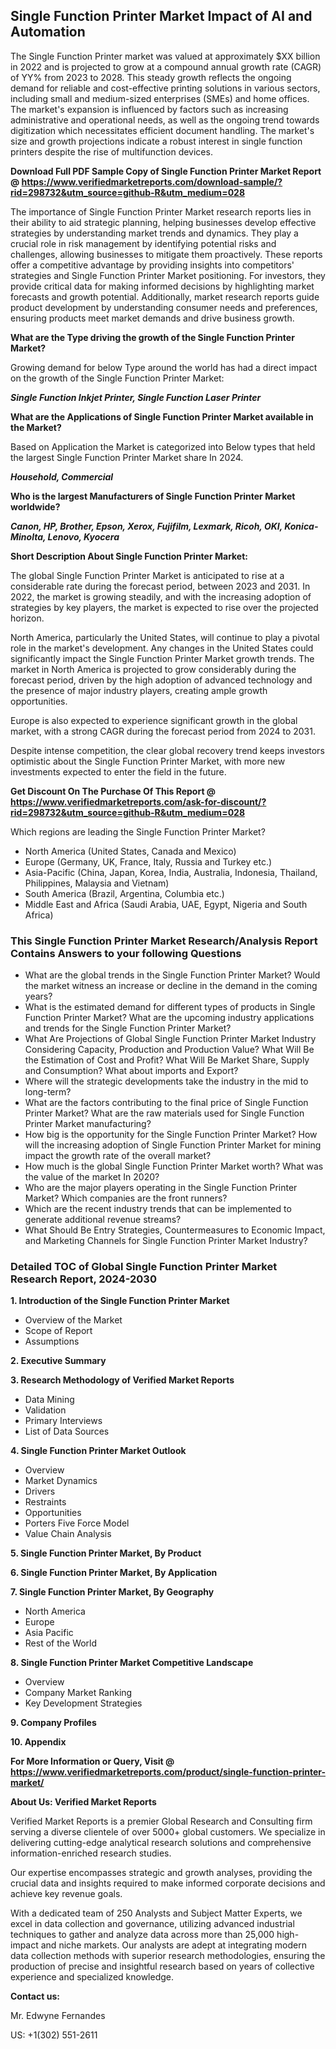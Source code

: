 <h2>Single Function Printer Market Impact of AI and Automation</h2><p>The Single Function Printer market was valued at approximately $XX billion in 2022 and is projected to grow at a compound annual growth rate (CAGR) of YY% from 2023 to 2028. This steady growth reflects the ongoing demand for reliable and cost-effective printing solutions in various sectors, including small and medium-sized enterprises (SMEs) and home offices. The market's expansion is influenced by factors such as increasing administrative and operational needs, as well as the ongoing trend towards digitization which necessitates efficient document handling. The market's size and growth projections indicate a robust interest in single function printers despite the rise of multifunction devices.</pt</p><p id="" class=""><strong>Download Full PDF Sample Copy of Single Function Printer Market Report @ <a href="https://www.verifiedmarketreports.com/download-sample/?rid=298732&utm_source=github-R&utm_medium=028" target="_blank">https://www.verifiedmarketreports.com/download-sample/?rid=298732&utm_source=github-R&utm_medium=028</a></strong></p><p>The importance of&nbsp;Single Function Printer Market research reports lies in their ability to aid strategic planning, helping businesses develop effective strategies by understanding market trends and dynamics. They play a crucial role in risk management by identifying potential risks and challenges, allowing businesses to mitigate them proactively. These reports offer a competitive advantage by providing insights into competitors' strategies and Single Function Printer Market positioning. For investors, they provide critical data for making informed decisions by highlighting market forecasts and growth potential. Additionally, market research reports guide product development by understanding consumer needs and preferences, ensuring products meet market demands and drive business growth.</p><p><strong>What are the&nbsp;Type driving the growth of the Single Function Printer Market?</strong></p><p id="" class="">Growing demand for below Type around the world has had a direct impact on the growth of the Single Function Printer Market:</p><em><strong>Single Function Inkjet Printer, Single Function Laser Printer</strong></em></p><strong>What are the&nbsp;Applications&nbsp;of Single Function Printer Market available in the Market?</strong></p><p id="" class="">Based on Application the Market is categorized into Below types that held the largest Single Function Printer Market share In 2024.</p><em><strong>Household, Commercial</strong></em></p><strong>Who is the largest Manufacturers of Single Function Printer Market worldwide?</strong></p><p><em><strong>Canon, HP, Brother, Epson, Xerox, Fujifilm, Lexmark, Ricoh, OKI, Konica-Minolta, Lenovo, Kyocera</strong></em></p><p id="" class=""><strong>Short Description About Single Function Printer Market:</strong></p><p>The global Single Function Printer Market is anticipated to rise at a considerable rate during the forecast period, between 2023 and 2031. In 2022, the market is growing steadily, and with the increasing adoption of strategies by key players, the market is expected to rise over the projected horizon.</p><p>North America, particularly the United States, will continue to play a pivotal role in the market's development. Any changes in the United States could significantly impact the Single Function Printer Market growth trends. The market in North America is projected to grow considerably during the forecast period, driven by the high adoption of advanced technology and the presence of major industry players, creating ample growth opportunities.</p><p>Europe is also expected to experience significant growth in the global market, with a strong CAGR during the forecast period from 2024 to 2031.</p><p>Despite intense competition, the clear global recovery trend keeps investors optimistic about the Single Function Printer Market, with more new investments expected to enter the field in the future.</p><p id="" class=""><strong>Get Discount On The Purchase Of This Report @ <a href="https://www.verifiedmarketreports.com/ask-for-discount/?rid=298732&utm_source=github-R&utm_medium=028" target="_blank">https://www.verifiedmarketreports.com/ask-for-discount/?rid=298732&utm_source=github-R&utm_medium=028</a></strong></p>Which regions are leading the Single Function Printer Market?</p><ul><li>North America (United States, Canada and Mexico)</li><li>Europe (Germany, UK, France, Italy, Russia and Turkey etc.)</li><li>Asia-Pacific (China, Japan, Korea, India, Australia, Indonesia, Thailand, Philippines, Malaysia and Vietnam)</li><li>South America (Brazil, Argentina, Columbia etc.)</li><li>Middle East and Africa (Saudi Arabia, UAE, Egypt, Nigeria and South Africa)</li></ul><h3 id="" class="">This Single Function Printer Market Research/Analysis Report Contains Answers to your following Questions</h3><ul><li>What are the global trends in the Single Function Printer Market? Would the market witness an increase or decline in the demand in the coming years?</li><li>What is the estimated demand for different types of products in Single Function Printer Market? What are the upcoming industry applications and trends for the Single Function Printer Market?</li><li>What Are Projections of Global Single Function Printer Market Industry Considering Capacity, Production and Production Value? What Will Be the Estimation of Cost and Profit? What Will Be Market Share, Supply and Consumption? What about imports and Export?</li><li>Where will the strategic developments take the industry in the mid to long-term?</li><li>What are the factors contributing to the final price of Single Function Printer Market? What are the raw materials used for Single Function Printer Market manufacturing?</li><li>How big is the opportunity for the Single Function Printer Market? How will the increasing adoption of Single Function Printer Market for mining impact the growth rate of the overall market?</li><li>How much is the global Single Function Printer Market worth? What was the value of the market In 2020?</li><li>Who are the major players operating in the Single Function Printer Market? Which companies are the front runners?</li><li>Which are the recent industry trends that can be implemented to generate additional revenue streams?</li><li>What Should Be Entry Strategies, Countermeasures to Economic Impact, and Marketing Channels for Single Function Printer Market Industry?</li></ul><h3 id="" class="">Detailed TOC of Global Single Function Printer Market Research Report, 2024-2030</h3><p id="" class=""><strong>1. Introduction of the Single Function Printer Market</strong></p><ul><li>Overview of the Market</li><li>Scope of Report</li><li>Assumptions</li></ul><p id="" class=""><strong>2. Executive Summary</strong></p><p id="" class=""><strong>3. Research Methodology of Verified Market Reports</strong></p><ul><li>Data Mining</li><li>Validation</li><li>Primary Interviews</li><li>List of Data Sources</li></ul><p id="" class=""><strong>4. Single Function Printer Market Outlook</strong></p><ul><li>Overview</li><li>Market Dynamics</li><li>Drivers</li><li>Restraints</li><li>Opportunities</li><li>Porters Five Force Model</li><li>Value Chain Analysis</li></ul><p id="" class=""><strong>5. Single Function Printer Market, By Product</strong></p><p id="" class=""><strong>6. Single Function Printer Market, By Application</strong></p><p id="" class=""><strong>7. Single Function Printer Market, By Geography</strong></p><ul><li>North America</li><li>Europe</li><li>Asia Pacific</li><li>Rest of the World</li></ul><p id="" class=""><strong>8. Single Function Printer Market Competitive Landscape</strong></p><ul><li>Overview</li><li>Company Market Ranking</li><li>Key Development Strategies</li></ul><p id="" class=""><strong>9. Company Profiles</strong></p><p id="" class=""><strong>10. Appendix</strong></p><p id="" class=""><strong>For More Information or Query, Visit @ <a href="https://www.verifiedmarketreports.com/product/single-function-printer-market/" target="_blank">https://www.verifiedmarketreports.com/product/single-function-printer-market/</a></strong></p><p id="" class=""><strong>About Us: Verified Market Reports</strong></p><p id="" class="">Verified Market Reports is a premier Global Research and Consulting firm serving a diverse clientele of over 5000+ global customers. We specialize in delivering cutting-edge analytical research solutions and comprehensive information-enriched research studies.</p><p id="" class="">Our expertise encompasses strategic and growth analyses, providing the crucial data and insights required to make informed corporate decisions and achieve key revenue goals.</p><p id="" class="">With a dedicated team of 250 Analysts and Subject Matter Experts, we excel in data collection and governance, utilizing advanced industrial techniques to gather and analyze data across more than 25,000 high-impact and niche markets. Our analysts are adept at integrating modern data collection methods with superior research methodologies, ensuring the production of precise and insightful research based on years of collective experience and specialized knowledge.</p><p id="" class=""><strong>Contact us:</strong></p><p id="" class="">Mr. Edwyne Fernandes</p><p id="" class="">US: +1(302) 551-2611</p>